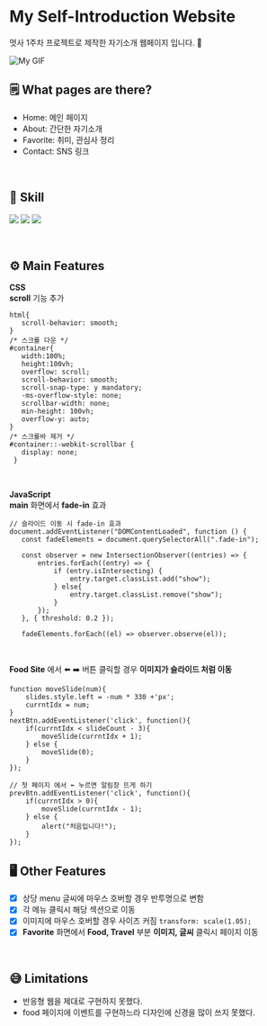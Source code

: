 # My Self-Introduction Website
멋사 1주차 프로젝트로 제작한 자기소개 웹페이지 입니다. 🌟 <br>

![My GIF](assets/WebSite_git_Upload.gif)
<br>

## 🗒️ What pages are there?
- Home: 메인 페이지 <br>
- About: 간단한 자기소개 <br>
- Favorite: 취미, 관심사 정리 <br>
- Contact: SNS 링크

<br>

## 🚀 Skill
<img src="https://img.shields.io/badge/html5-E34F26?style=flat-square&logo=html5&logoColor=white"> <img src="https://img.shields.io/badge/CSS3-1572B6?style=flat-square&logo=CSS3&logoColor=white">
<img src="https://img.shields.io/badge/JavaScript-F7DF1E?style=flat-square&logo=javascript&logoColor=white">

<br>

## ⚙️ Main Features
**CSS** <br>
**scroll** 기능 추가
```
html{
   scroll-behavior: smooth;
}
/* 스크롤 다운 */
#container{
   width:100%;
   height:100vh; 
   overflow: scroll;
   scroll-behavior: smooth;
   scroll-snap-type: y mandatory;
   -ms-overflow-style: none;
   scrollbar-width: none;
   min-height: 100vh;
   overflow-y: auto;
}
/* 스크롤바 제거 */
#container::-webkit-scrollbar {
   display: none;
 }
```

<br>

**JavaScript** <br>
**main** 화면에서 **fade-in** 효과 <br>
```
// 슬라이드 이동 시 fade-in 효과
document.addEventListener("DOMContentLoaded", function () {
   const fadeElements = document.querySelectorAll(".fade-in");

   const observer = new IntersectionObserver((entries) => {
       entries.forEach((entry) => {
           if (entry.isIntersecting) {
               entry.target.classList.add("show");
           } else{
               entry.target.classList.remove("show");
           }
       });
   }, { threshold: 0.2 });

   fadeElements.forEach((el) => observer.observe(el));
```
<br>

**Food Site** 에서 ⬅️ ➡️ 버튼 클릭할 경우 **이미지가 슬라이드 처럼 이동** <br>
```
function moveSlide(num){
    slides.style.left = -num * 330 +'px';
    currntIdx = num;
}
nextBtn.addEventListener('click', function(){
    if(currntIdx < slideCount - 3){
        moveSlide(currntIdx + 1);  
    } else {
        moveSlide(0);  
    }
});

// 첫 페이지 에서 ⬅️ 누르면 알림창 뜨게 하기
prevBtn.addEventListener('click', function(){
    if(currntIdx > 0){
        moveSlide(currntIdx - 1);  
    } else {
        alert("처음입니다!");
    }
});
```

## 🖥️ Other Features
- [x] 상당 menu 글씨에 마우스 호버할 경우 반투명으로 변함
- [x] 각 메뉴 클릭시 해당 섹션으로 이동
- [x] 이미지에 마우스 호버할 경우 사이즈  커짐 ``` transform: scale(1.05); ```
- [x] **Favorite** 화면에서 **Food, Travel** 부분 **이미지, 글씨** 클릭시 페이지 이동

<br>

## 😅 Limitations
- 반응형 웹을 제대로 구현하지 못했다.
- food 페이지에 이벤트를 구현하느라 디자인에 신경을 많이 쓰지 못했다.
